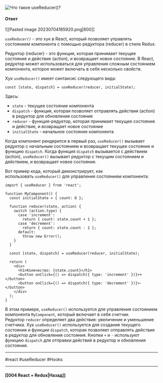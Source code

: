 ![Что такое `useReducer()`?](https://youtu.be/GZUy2i6QN7o?t=257)

#### Ответ

![[Pasted image 20230704185920.png|600]]

*`useReducer()`* - это хук в React, который позволяет управлять состоянием компонента с помощью редуктора (reducer) в стиле Redux.

Редуктор (reducer) - это функция, которая принимает текущее состояние и действие (action), и возвращает новое состояние. В React, редуктор может использоваться для управления сложным состоянием компонента, которое может включать в себя несколько свойств.

Хук `useReducer()` имеет синтаксис следующего вида:

```
const [state, dispatch] = useReducer(reducer, initialState);
```

Здесь:
- `state` - текущее состояние компонента
- `dispatch` - функция, которая позволяет отправлять действия (action) в редуктор для обновления состояния
- `reducer` - функция-редуктор, которая принимает текущее состояние и действие, и возвращает новое состояние
- `initialState` - начальное состояние компонента

Когда компонент рендерится в первый раз, `useReducer()` вызывает редуктор с начальным состоянием и возвращает текущее состояние и функцию `dispatch`. Когда функция `dispatch` вызывается с действием (action), `useReducer()` вызывает редуктор с текущим состоянием и действием, и возвращает новое состояние.

Вот пример кода, который демонстрирует, как использовать `useReducer()` для управления состоянием компонента:

```
import { useReducer } from 'react';

function MyComponent() {
  const initialState = { count: 0 };
  
  function reducer(state, action) {
    switch (action.type) {
      case 'increment':
        return { count: state.count + 1 };
      case 'decrement':
        return { count: state.count - 1 };
      default:
        throw new Error();
    }
  }

  const [state, dispatch] = useReducer(reducer, initialState);

  return (
    <div>
      <h1>Количество: {state.count}</h1>
      <button onClick={() => dispatch({ type: 'increment' })}>+</button>
      <button onClick={() => dispatch({ type: 'decrement' })}>-</button>
    </div>
  );
}
```

В этом примере, `useReducer()` используется для управления состоянием компонента `MyComponent`, который включает в себя счетчик. Редуктор `reducer` определяет два действия: увеличение и уменьшение счетчика. Хук `useReducer()` используется для создания текущего состояния и функции `dispatch`, которая позволяет отправлять действия в редуктор для обновления состояния. Кнопки `+` и `-` используют функцию `dispatch` для отправки действий в редуктор и обновления состояния.

____
#react #useReducer #Hooks 

____

#### [[004 React + Redux|Назад]]